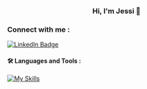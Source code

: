 <div id="header" align="center">
  <h3>Hi, I'm Jessi 👋 </h3> 
</div>

### Connect with me :
<a href="https://www.linkedin.com/in/jessivelazquez/">
  <img src="https://img.shields.io/badge/LinkedIn-blue?style=for-the-badge&logo=linkedin&logoColor=white" alt="LinkedIn Badge"/>
</a>


#### :hammer_and_wrench: Languages and Tools :
[![My Skills](https://skillicons.dev/icons?i=js,py,ts,vue,react,flask,nodejs,html,css,mongodb,mysql)](https://skillicons.dev)

